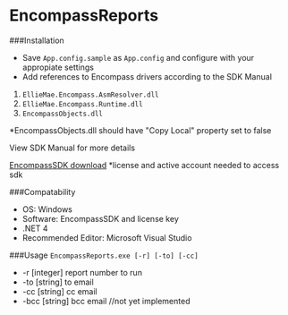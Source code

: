 # EncompassReports

###Installation

- Save `App.config.sample` as `App.config` and configure with your appropiate settings
- Add references to Encompass drivers according to the SDK Manual

 1. `EllieMae.Encompass.AsmResolver.dll`
 2. `EllieMae.Encompass.Runtime.dll`
 3. `EncompassObjects.dll`

 *EncompassObjects.dll should have "Copy Local" property set to false

View SDK Manual for more details

[EncompassSDK download](http://download.elliemae.com/encompass/updates/16.3.0/encompass163sdk.exe)
*license and active account needed to access sdk

###Compatability
- OS: Windows
- Software: EncompassSDK and license key
- .NET 4
- Recommended Editor: Microsoft Visual Studio

###Usage
`EncompassReports.exe [-r] [-to] [-cc]`
 - -r [integer] report number to run
 - -to [string] to email
 - -cc [string] cc email
 - -bcc [string] bcc email //not yet implemented
